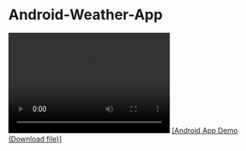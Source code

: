 # Android-Weather-App
<video src="AndroidWeatherAppDemo.mp4" width="320" height="200" controls preload></video>
[[Android App Demo (Download file)]](AndroidWeatherAppDemo.mp4)

